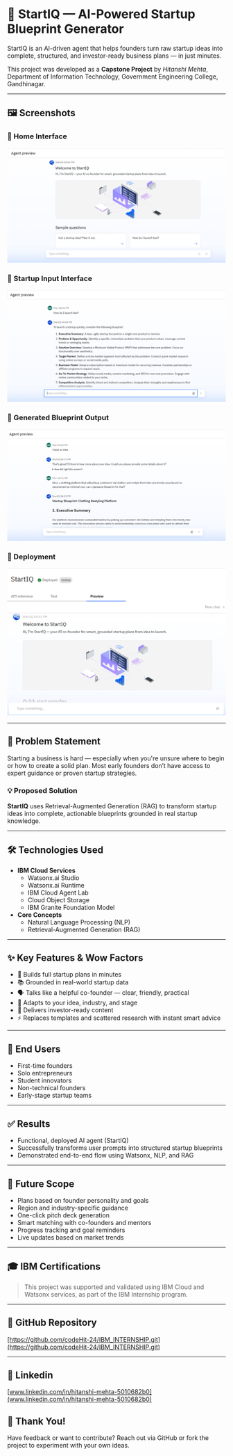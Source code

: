 # 🚀 StartIQ — AI-Powered Startup Blueprint Generator

StartIQ is an AI-driven agent that helps founders turn raw startup ideas into complete, structured, and investor-ready business plans — in just minutes.

This project was developed as a **Capstone Project** by *Hitanshi Mehta*, Department of Information Technology, Government Engineering College, Gandhinagar.

---

## 🖼️ Screenshots

### 🧠 Home Interface
![Home](assets/home.png)

### 💬 Startup Input Interface
![Input](assets/input.png)

### 📄 Generated Blueprint Output
![Output](assets/output.png)

### 🧠 Deployment
![Watsonx](assets/watsonx.png)

---

## 📌 Problem Statement

Starting a business is hard — especially when you're unsure where to begin or how to create a solid plan. Most early founders don’t have access to expert guidance or proven startup strategies.

### 💡 Proposed Solution  
**StartIQ** uses Retrieval-Augmented Generation (RAG) to transform startup ideas into complete, actionable blueprints grounded in real startup knowledge.

---

## 🛠️ Technologies Used

- **IBM Cloud Services**
  - Watsonx.ai Studio
  - Watsonx.ai Runtime
  - IBM Cloud Agent Lab
  - Cloud Object Storage
  - IBM Granite Foundation Model
- **Core Concepts**
  - Natural Language Processing (NLP)
  - Retrieval-Augmented Generation (RAG)

---

## ✨ Key Features & Wow Factors

- 🧠 Builds full startup plans in minutes  
- 📚 Grounded in real-world startup data  
- 🗣️ Talks like a helpful co-founder — clear, friendly, practical  
- 🧩 Adapts to your idea, industry, and stage  
- 📄 Delivers investor-ready content  
- ⚡ Replaces templates and scattered research with instant smart advice

---

## 👥 End Users

- First-time founders  
- Solo entrepreneurs  
- Student innovators  
- Non-technical founders  
- Early-stage startup teams

---

## ✅ Results

- Functional, deployed AI agent (StartIQ)
- Successfully transforms user prompts into structured startup blueprints
- Demonstrated end-to-end flow using Watsonx, NLP, and RAG

---

## 🧠 Future Scope

- Plans based on founder personality and goals  
- Region and industry-specific guidance  
- One-click pitch deck generation  
- Smart matching with co-founders and mentors  
- Progress tracking and goal reminders  
- Live updates based on market trends

---

## 🎓 IBM Certifications

> This project was supported and validated using IBM Cloud and Watsonx services, as part of the IBM Internship program.

---

## 🔗 GitHub Repository

[https://github.com/codeHit-24/IBM_INTERNSHIP.git](https://github.com/codeHit-24/IBM_INTERNSHIP.git)

---

## 🔗 Linkedin

[www.linkedin.com/in/hitanshi-mehta-5010682b0](www.linkedin.com/in/hitanshi-mehta-5010682b0)

## 🙏 Thank You!

Have feedback or want to contribute? Reach out via GitHub or fork the project to experiment with your own ideas.
